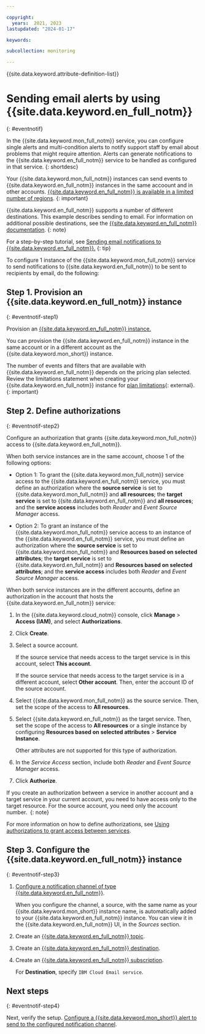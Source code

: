 ```yaml
---

copyright:
  years:  2021, 2023
lastupdated: "2024-01-17"

keywords:

subcollection: monitoring

---
```


{{site.data.keyword.attribute-definition-list}}

# Sending email alerts by using {{site.data.keyword.en_full_notm}}
{: #eventnotif}

In the {{site.data.keyword.mon_full_notm}} service, you can configure single alerts and multi-condition alerts to notify support staff by email about problems that might require attention. Alerts can generate notifications to the {{site.data.keyword.en_full_notm}} service to be handled as configured in that service.
{: shortdesc}

Your {{site.data.keyword.mon_full_notm}} instances can send events to {{site.data.keyword.en_full_notm}} instances in the same accoount and in other accounts. [{{site.data.keyword.en_full_notm}} is available in a limited number of regions](/docs/event-notifications?topic=event-notifications-en-regions-endpoints).
{: important}

{{site.data.keyword.en_full_notm}} supports a number of different destinations. This example describes sending to email. For information on additional possible destinations, see the [{{site.data.keyword.en_full_notm}} documentation](/docs/event-notifications?topic=event-notifications-en-destination).
{: note}

For a step-by-step tutorial, see [Sending email notifications to {{site.data.keyword.en_full_notm}}.](/docs/monitoring?topic=monitoring-tutorial-en)
{: tip}

To configure 1 instance of the {{site.data.keyword.mon_full_notm}} service to send notifications to {{site.data.keyword.en_full_notm}} to be sent to recipients by email, do the following:

## Step 1. Provision an {{site.data.keyword.en_full_notm}} instance
{: #eventnotif-step1}

Provision an [{{site.data.keyword.en_full_notm}} instance.](/docs/event-notifications?topic=event-notifications-en-create-en-instance)

You can provision the {{site.data.keyword.en_full_notm}} instance in the same account or in a different account as the {{site.data.keyword.mon_short}} instance.

The number of events and filters that are available with {{site.data.keyword.en_full_notm}} depends on the pricing plan selected.  Review the limitations statement when creating your {{site.data.keyword.en_full_notm}} instance for [plan limitations](https://cloud.ibm.com/catalog/services/event-notifications){: external}.
{: important}

## Step 2. Define authorizations
{: #eventnotif-step2}

Configure an authorization that grants {{site.data.keyword.mon_full_notm}} access to {{site.data.keyword.en_full_notm}}.

When both service instances are in the same account, choose 1 of the following options:

- Option 1: To grant the {{site.data.keyword.mon_full_notm}} service access to the {{site.data.keyword.en_full_notm}} service, you must define an authorization where the **source service** is set to {{site.data.keyword.mon_full_notm}} and **all resources**; the **target service** is set to {{site.data.keyword.en_full_notm}} and **all resources**; and the **service access** includes both *Reader* and *Event Source Manager* access.

- Option 2: To grant an instance of the {{site.data.keyword.mon_full_notm}} service access to an instance of the {{site.data.keyword.en_full_notm}} service, you must define an authorization where the **source service** is set to {{site.data.keyword.mon_full_notm}} and **Resources based on selected attributes**; the **target service** is set to {{site.data.keyword.en_full_notm}} and **Resources based on selected attributes**; and the **service access** includes both *Reader* and *Event Source Manager* access.

When both service instances are in the different accounts, define an authorization in the account that hosts the {{site.data.keyword.en_full_notm}} service:

1. In the {{site.data.keyword.cloud_notm}} console, click **Manage** > **Access (IAM)**, and select **Authorizations**.
2. Click **Create**.
3. Select a source account.

    If the source service that needs access to the target service is in this account, select **This account**.

    If the source service that needs access to the target service is in a different account, select **Other account**. Then, enter the account ID of the source account.

4. Select {{site.data.keyword.mon_full_notm}} as the source service. Then, set the scope of the access to **All resources**.

5. Select {{site.data.keyword.en_full_notm}} as the target service. Then, set the scope of the access to **All resources** or a single instance by configuring **Resources based on selected attributes** &gt; **Service Instance**.

    Other attributes are not supported for this type of authorization.

6. In the *Service Access* section, include both *Reader* and *Event Source Manager* access.

7. Click **Authorize**.

If you create an authorization between a service in another account and a target service in your current account, you need to have access only to the target resource. For the source account, you need only the account number. 
{: note}

For more information on how to define authorizations, see [Using authorizations to grant access between services](/docs/account?topic=account-serviceauth&interface=ui).


## Step 3. Configure the {{site.data.keyword.en_full_notm}} instance
{: #eventnotif-step3}

1. [Configure a notification channel of type {{site.data.keyword.en_full_notm}}](/docs/event-notifications?topic=event-notifications-en-create-en-source).

    When you configure the channel, a source, with the same name as your {{site.data.keyword.mon_short}} instance name, is automatically added to your {{site.data.keyword.en_full_notm}} instance. You can view it in the {{site.data.keyword.en_full_notm}} UI, in the *Sources* section.

2. Create an [{{site.data.keyword.en_full_notm}} topic](/docs/event-notifications?topic=event-notifications-en-create-en-topic).

3. Create an [{{site.data.keyword.en_full_notm}} destination](/docs/event-notifications?topic=event-notifications-en-create-en-destination).

4. Create an [{{site.data.keyword.en_full_notm}} subscription](/docs/event-notifications?topic=event-notifications-en-create-en-subscription).

    For **Destination**, specify `IBM Cloud Email service`.

## Next steps
{: #eventnotif-step4}

Next, verify the setup. [Configure a {{site.data.keyword.mon_short}} alert to send to the configured notification channel](/docs/monitoring?topic=monitoring-alerts).
